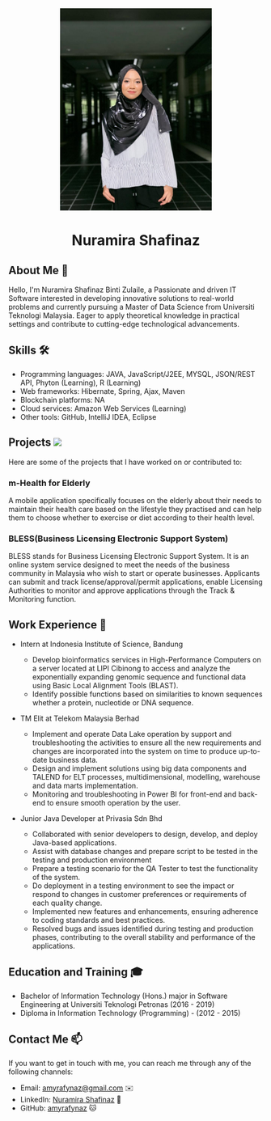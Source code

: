 
<div align="center"><img src="profile/amyrafynaz/WhatsApp Image 2024-04-02 at 10.30.48 AM.jpeg" width="300" /></div>
<h1 align="center">Nuramira Shafinaz</h1>

## About Me 🚀

Hello, I'm Nuramira Shafinaz Binti Zulaile, a Passionate and driven IT Software interested in developing innovative solutions to real-world problems and currently pursuing a Master of Data Science from Universiti Teknologi Malaysia. Eager to apply theoretical knowledge in practical settings and contribute to cutting-edge technological advancements.

## Skills 🛠️

- Programming languages: JAVA, JavaScript/J2EE, MYSQL, JSON/REST API, Phyton (Learning), R (Learning)
- Web frameworks: Hibernate, Spring, Ajax, Maven
- Blockchain platforms: NA
- Cloud services: Amazon Web Services (Learning)
- Other tools: GitHub, IntelliJ IDEA, Eclipse

## Projects <img src="https://github.com/drshahizan/BDM/assets/51344005/9bfd8fba-9b7b-4f06-8b4e-0a44313e5baa" width="30" />

Here are some of the projects that I have worked on or contributed to:

### m-Health for Elderly

A mobile application specifically focuses on the elderly about their needs to maintain their health care based on the lifestyle they practised and can help them to choose whether to exercise or diet according
to their health level.

### BLESS(Business Licensing Electronic Support System)

BLESS stands for Business Licensing Electronic Support System. It is an online system service designed to meet the needs of the business community in Malaysia who wish to start or operate businesses. Applicants can submit and track license/approval/permit applications, enable Licensing Authorities to monitor and approve applications through the Track & Monitoring function.


## Work Experience 💼

- Intern at Indonesia Institute of Science, Bandung
  - Develop bioinformatics services in High-Performance Computers on a server located at LIPI Cibinong to access and analyze the exponentially
    expanding genomic sequence and functional data using Basic Local Alignment Tools (BLAST).
  - Identify possible functions based on similarities to known sequences whether a protein, nucleotide or DNA sequence.
    
- TM Elit at Telekom Malaysia Berhad
  - Implement and operate Data Lake operation by support and troubleshooting the activities to ensure all the new requirements and changes are incorporated into 
    the system on time to produce up-to-date business data.
  - Design and implement solutions using big data components and TALEND for ELT processes, multidimensional, modelling, warehouse and data marts implementation.
  - Monitoring and troubleshooting in Power BI for front-end and back-end to ensure smooth operation by the user.

- Junior Java Developer at Privasia Sdn Bhd
  - Collaborated with senior developers to design, develop, and deploy Java-based applications.
  - Assist with database changes and prepare script to be tested in the testing and production environment
  - Prepare a testing scenario for the QA Tester to test the functionality of the system.
  - Do deployment in a testing environment to see the impact or respond to changes in customer preferences or requirements of each quality change.
  - Implemented new features and enhancements, ensuring adherence to coding standards and best practices.
  - Resolved bugs and issues identified during testing and production phases, contributing to the overall stability and performance of the applications.


## Education and Training 🎓

- Bachelor of Information Technology (Hons.) major in Software Engineering at Universiti Teknologi Petronas (2016 - 2019)
- Diploma in Information Technology (Programming) - (2012 - 2015)

## Contact Me 📫

If you want to get in touch with me, you can reach me through any of the following channels:

- Email: amyrafynaz@gmail.com ✉️
- LinkedIn: [Nuramira Shafinaz](https://www.linkedin.com/in/nuramira-shafinaz-zulailee-952a081a2/) 💼
- GitHub: [amyrafynaz](https://github.com/amyrafynaz) 🐱


